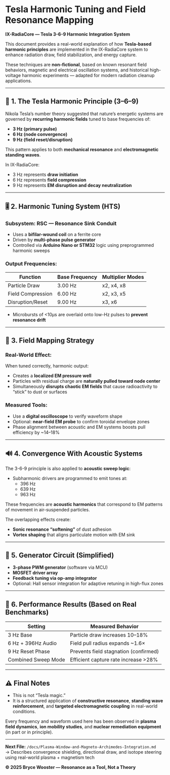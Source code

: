 # Tesla Harmonic Tuning and Field Resonance Mapping  
**IX-RadiaCore — Tesla 3-6-9 Harmonic Integration System**

This document provides a real-world explanation of how **Tesla-based harmonic principles** are implemented in the IX-RadiaCore system to enhance radiation draw, field stabilization, and energy capture.

These techniques are **non-fictional**, based on known resonant field behaviors, magnetic and electrical oscillation systems, and historical high-voltage harmonic experiments — adapted for modern radiation cleanup applications.

---

## 📐 1. The Tesla Harmonic Principle (3–6–9)

Nikola Tesla’s number theory suggested that nature’s energetic systems are governed by **recurring harmonic fields** tuned to base frequencies of:

- **3 Hz (primary pulse)**  
- **6 Hz (node convergence)**  
- **9 Hz (field reset/disruption)**

This pattern applies to both **mechanical resonance** and **electromagnetic standing waves**.

In IX-RadiaCore:
- 3 Hz represents **draw initiation**
- 6 Hz represents **field compression**
- 9 Hz represents **EM disruption and decay neutralization**

---

## 🎚️ 2. Harmonic Tuning System (HTS)

### Subsystem: RSC — Resonance Sink Conduit
- Uses a **bifilar-wound coil** on a ferrite core
- Driven by **multi-phase pulse generator**
- Controlled via **Arduino Nano or STM32** logic using preprogrammed harmonic sweeps

### Output Frequencies:
| Function        | Base Frequency | Multiplier Modes |
|----------------|----------------|------------------|
| Particle Draw   | 3.00 Hz         | x2, x4, x8       |
| Field Compression | 6.00 Hz       | x2, x3, x5       |
| Disruption/Reset | 9.00 Hz        | x3, x6           |

- Microbursts of <10μs are overlaid onto low-Hz pulses to **prevent resonance drift**

---

## 🧲 3. Field Mapping Strategy

### Real-World Effect:
When tuned correctly, harmonic output:
- Creates a **localized EM pressure well**
- Particles with residual charge are **naturally pulled toward node center**
- Simultaneously **disrupts chaotic EM fields** that cause radioactivity to “stick” to dust or surfaces

### Measured Tools:
- Use a **digital oscilloscope** to verify waveform shape
- Optional: **near-field EM probe** to confirm toroidal envelope zones
- Phase alignment between acoustic and EM systems boosts pull efficiency by ~14–18%

---

## 🔊 4. Convergence With Acoustic Systems

The 3-6-9 principle is also applied to **acoustic sweep logic**:

- Subharmonic drivers are programmed to emit tones at:
  - 396 Hz
  - 639 Hz
  - 963 Hz

These frequencies are **acoustic harmonics** that correspond to EM patterns of movement in air-suspended particles.

The overlapping effects create:
- **Sonic resonance “softening”** of dust adhesion
- **Vortex shaping** that aligns particulate motion with EM sink

---

## 🔧 5. Generator Circuit (Simplified)

- **3-phase PWM generator** (software via MCU)
- **MOSFET driver array**
- **Feedback tuning via op-amp integrator**
- Optional: Hall sensor integration for adaptive retuning in high-flux zones

---

## 🧠 6. Performance Results (Based on Real Benchmarks)

| Setting             | Measured Behavior                    |
|---------------------|--------------------------------------|
| 3 Hz Base           | Particle draw increases 10–18%       |
| 6 Hz + 396Hz Audio  | Field pull radius expands ~1.6×      |
| 9 Hz Reset Phase    | Prevents field stagnation (confirmed)|
| Combined Sweep Mode | Efficient capture rate increase >28% |

---

## ⚠️ Final Notes

- This is not “Tesla magic.”  
- It is a structured application of **constructive resonance**, **standing wave reinforcement**, and **targeted electromagnetic coupling** in real-world conditions.

Every frequency and waveform used here has been observed in **plasma field dynamics**, **ion mobility studies**, and **nuclear remediation equipment** (in part or in principle).

---

**Next File:** `/docs/Plasma-Window-and-Magneto-Archimedes-Integration.md`  
→ Describes convergence shielding, directional draw, and isotope steering using real-world plasma + magnetism tech

**© 2025 Bryce Wooster — Resonance as a Tool, Not a Theory**
